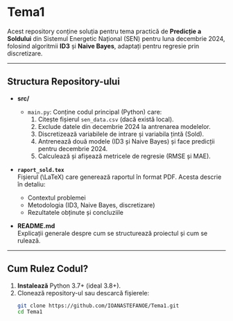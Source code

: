 # Tema1

Acest repository conține soluția pentru tema practică de **Predicție a Soldului** din Sistemul Energetic Național (SEN) pentru luna decembrie 2024, folosind algoritmii **ID3** și **Naive Bayes**, adaptați pentru regresie prin discretizare.

---

## Structura Repository-ului

- **src/**  
  - `main.py`: Conține codul principal (Python) care:
    1. Citește fișierul `sen_data.csv` (dacă există local).
    2. Exclude datele din decembrie 2024 la antrenarea modelelor.
    3. Discretizează variabilele de intrare și variabila țintă (Sold).
    4. Antrenează două modele (ID3 și Naive Bayes) și face predicții pentru decembrie 2024.
    5. Calculează și afișează metricele de regresie (RMSE și MAE).

- **`raport_sold.tex`**  
  Fișierul \(\LaTeX\) care generează raportul în format PDF. Acesta descrie în detaliu:
  - Contextul problemei
  - Metodologia (ID3, Naive Bayes, discretizare)
  - Rezultatele obținute și concluziile

- **README.md**  
  Explicații generale despre cum se structurează proiectul și cum se rulează.

---

## Cum Rulez Codul?

1. **Instalează** Python 3.7+ (ideal 3.8+).
2. Clonează repository-ul sau descarcă fișierele:
   ```bash
   git clone https://github.com/IOANASTEFANOE/Tema1.git
   cd Tema1
